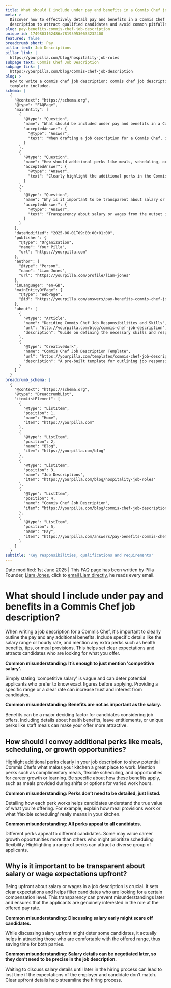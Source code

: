 ```yaml
---
title: What should I include under pay and benefits in a Commis Chef job description?
meta: >
  Discover how to effectively detail pay and benefits in a Commis Chef job
  description to attract qualified candidates and avoid common pitfalls.
slug: pay-benefits-commis-chef-job-description
unique id: 1749803162486x781959530633232400
featured: false
breadcrumb short: Pay
pillar text: Job Descriptions
pillar link: |
  https://yourpilla.com/blog/hospitality-job-roles
subpage text: Commis Chef Job Description
subpage link: |
  https://yourpilla.com/blog/commis-chef-job-description
blog: >
  How to write a commis chef job description: commis chef job description
  template included.
schema: |
  {
    "@context": "https://schema.org",
    "@type": "FAQPage",
    "mainEntity": [
      {
        "@type": "Question",
        "name": "What should be included under pay and benefits in a Commis Chef job description?",
        "acceptedAnswer": {
          "@type": "Answer",
          "text": "When drafting a job description for a Commis Chef, it is crucial to clearly state the pay and any additional benefits. Provide details such as the salary range or hourly rate and extra perks like health benefits, tips, or meals. This sets clear expectations and attracts applicants who are looking for specific things in their job offer."
        }
      },
      {
        "@type": "Question",
        "name": "How should additional perks like meals, scheduling, or growth opportunities be conveyed in a job description?",
        "acceptedAnswer": {
          "@type": "Answer",
          "text": "Clearly highlight the additional perks in the Commis Chef job description to demonstrate the value of your kitchen as an attractive work environment. Be specific about the perks, such as meals provided during shifts or flexible work hours, and detail how each benefit is implemented to fully inform potential applicants."
        }
      },
      {
        "@type": "Question",
        "name": "Why is it important to be transparent about salary or wage expectations upfront in a job description?",
        "acceptedAnswer": {
          "@type": "Answer",
          "text": "Transparency about salary or wages from the outset is vital in a job description. It sets clear expectations and filters candidates who seek specific compensation. This transparency prevents later misunderstandings and ensures that only genuinely interested candidates apply."
        }
      }
    ],
    "dateModified": "2025-06-01T09:00:00+01:00",
    "publisher": {
      "@type": "Organization",
      "name": "Your Pilla",
      "url": "https://yourpilla.com"
    },
    "author": {
      "@type": "Person",
      "name": "Liam Jones",
      "url": "https://yourpilla.com/profile/liam-jones"
    },
    "inLanguage": "en-GB",
    "mainEntityOfPage": {
      "@type": "WebPage",
      "@id": "https://yourpilla.com/answers/pay-benefits-commis-chef-job-description"
    },
    "about": [
      {
        "@type": "Article",
        "name": "Deciding Commis Chef Job Responsibilities and Skills",
        "url": "http://yourpilla.com/blog/commis-chef-job-description",
        "description": "Guide on defining the necessary skills and responsibilities for hiring a Commis Chef."
      },
      {
        "@type": "CreativeWork",
        "name": "Commis Chef Job Description Template",
        "url": "https://yourpilla.com/templates/commis-chef-job-description",
        "description": "A pre-built template for outlining job responsibilities and requirements for a Commis Chef."
      }
    ]
  }
breadcrumb_schema: |
  {
    "@context": "https://schema.org",
    "@type": "BreadcrumbList",
    "itemListElement": [
      {
        "@type": "ListItem",
        "position": 1,
        "name": "Home",
        "item": "https://yourpilla.com"
      },
      {
        "@type": "ListItem",
        "position": 2,
        "name": "Blog",
        "item": "https://yourpilla.com/blog"
      },
      {
        "@type": "ListItem",
        "position": 3,
        "name": "Job Descriptions",
        "item": "https://yourpilla.com/blog/hospitality-job-roles"
      },
      {
        "@type": "ListItem",
        "position": 4,
        "name": "Commis Chef Job Description",
        "item": "https://yourpilla.com/blog/commis-chef-job-description"
      },
      {
        "@type": "ListItem",
        "position": 5,
        "name": "Pay",
        "item": "https://yourpilla.com/answers/pay-benefits-commis-chef-job-description"
      }
    ]
  }
subtitle: 'Key responsibilities, qualifications and requirements'
---
```


Date modified: 1st June 2025 | This FAQ page has been written by Pilla Founder, [Liam Jones](https://yourpilla.com/profile/liam-jones), click to [email Liam directly](https://mailto:liam@yourpilla.com), he reads every email.

# What should I include under pay and benefits in a Commis Chef job description?

When writing a job description for a Commis Chef, it's important to clearly outline the pay and any additional benefits. Include specific details like the salary range or hourly rate, and mention any extra perks such as health benefits, tips, or meal provisions. This helps set clear expectations and attracts candidates who are looking for what you offer.

**Common misunderstanding: It’s enough to just mention 'competitive salary'.**

Simply stating 'competitive salary' is vague and can deter potential applicants who prefer to know exact figures before applying. Providing a specific range or a clear rate can increase trust and interest from candidates.

**Common misunderstanding: Benefits are not as important as the salary.**

Benefits can be a major deciding factor for candidates considering job offers. Including details about health benefits, leave entitlements, or unique perks like staff meals can make your offer more attractive.

## How should I convey additional perks like meals, scheduling, or growth opportunities?

Highlight additional perks clearly in your job description to show potential Commis Chefs what makes your kitchen a great place to work. Mention perks such as complimentary meals, flexible scheduling, and opportunities for career growth or learning. Be specific about how these benefits apply, such as meals provided during shifts or options for varied work hours.

**Common misunderstanding: Perks don’t need to be detailed, just listed.**

Detailing how each perk works helps candidates understand the true value of what you’re offering. For example, explain how meal provisions work or what 'flexible scheduling' really means in your kitchen.

**Common misunderstanding: All perks appeal to all candidates.**

Different perks appeal to different candidates. Some may value career growth opportunities more than others who might prioritize scheduling flexibility. Highlighting a range of perks can attract a diverse group of applicants.

## Why is it important to be transparent about salary or wage expectations upfront?

Being upfront about salary or wages in a job description is crucial. It sets clear expectations and helps filter candidates who are looking for a certain compensation level. This transparency can prevent misunderstandings later and ensures that the applicants are genuinely interested in the role at the offered pay rate.

**Common misunderstanding: Discussing salary early might scare off candidates.**

While discussing salary upfront might deter some candidates, it actually helps in attracting those who are comfortable with the offered range, thus saving time for both parties.

**Common misunderstanding: Salary details can be negotiated later, so they don’t need to be precise in the job description.**

Waiting to discuss salary details until later in the hiring process can lead to lost time if the expectations of the employer and candidate don’t match. Clear upfront details help streamline the hiring process.
